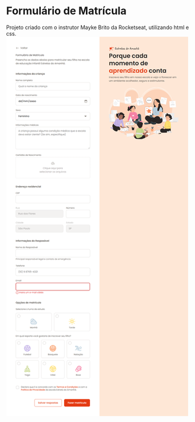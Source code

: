 # Formulário de Matrícula
Projeto criado com o instrutor Mayke Brito da Rocketseat, utilizando html e css. 
![imagem do layout do projeto](imagem-layout.png)

